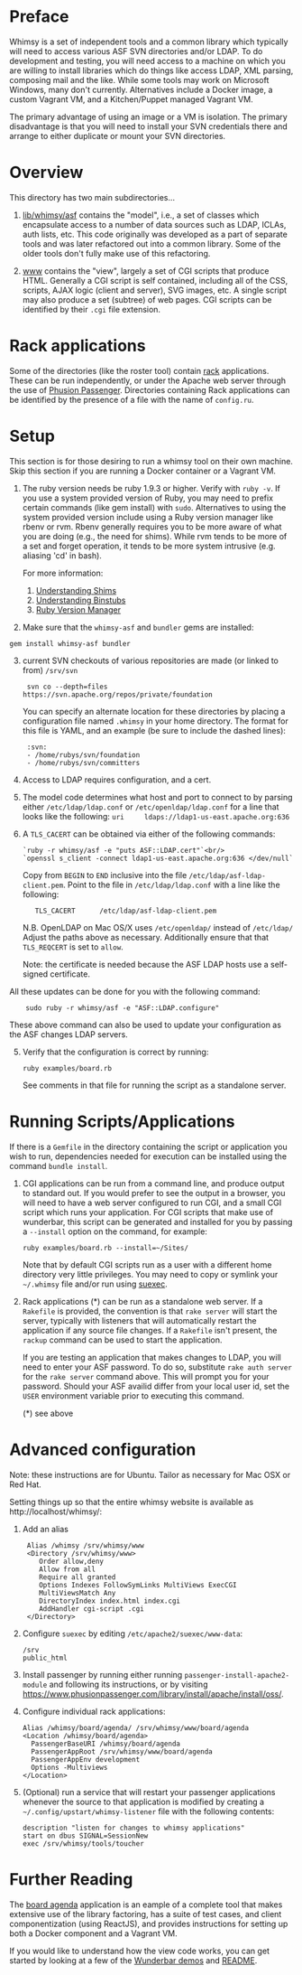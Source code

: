 Preface
=======

Whimsy is a set of independent tools and a common library which typically will
need to access various ASF SVN directories and/or LDAP.  To do development and
testing, you will need access to a machine on which you are willing to install
libraries which do things like access LDAP, XML parsing, composing mail and
the like.  While some tools may work on Microsoft Windows, many don't
currently.  Alternatives include a Docker image, a custom Vagrant VM, and
a Kitchen/Puppet managed Vagrant VM.

The primary advantage of using an image or a VM is isolation.  The primary
disadvantage is that you will need to install your SVN credentials there and
arrange to either duplicate or mount your SVN directories.

Overview
========

This directory has two main subdirectories...

1. [lib/whimsy/asf](lib/whimsy/asf) contains the "model", i.e., a set of classes
   which encapsulate access
   to a number of data sources such as LDAP, ICLAs, auth lists, etc.  This
   code originally was developed as a part of separate tools and was later
   refactored out into a common library.  Some of the older tools don't fully
   make use of this refactoring.

2. [www](www) contains the "view", largely a set of CGI scripts that produce
   HTML.  Generally a CGI script is self contained, including all of the CSS,
   scripts, AJAX logic (client and server), SVG images, etc.  A single script
   may also produce a set (subtree) of web pages.  CGI scripts can be
   identified by their `.cgi` file extension.

Rack applications
=================

   Some of the directories (like the roster tool) contain
   [rack](http://rack.github.io/) applications.  These can be run
   independently, or under the Apache web server through
   the use of [Phusion Passenger](https://www.phusionpassenger.com/).
   Directories containing Rack applications can be identified by the presence
   of a file with the name of `config.ru`.

Setup
=====

This section is for those desiring to run a whimsy tool on their own machine.
Skip this section if you are running a Docker container or a Vagrant VM.

1. The ruby version needs be ruby 1.9.3 or higher.  Verify with `ruby -v`.
   If you use a system provided version of Ruby, you may need to prefix
   certain commands (like gem install) with `sudo`.  Alternatives to using
   the system provided version include using a Ruby version manager like
   rbenv or rvm.  Rbenv generally requires you to be more aware of what you
   are doing (e.g., the need for shims).  While rvm tends to be more of a set
   and forget operation, it tends to be more system intrusive (e.g. aliasing
   'cd' in bash).

    For more information:

    1. [Understanding Shims](https://github.com/sstephenson/rbenv#understanding-shims)
    2. [Understanding Binstubs](https://github.com/sstephenson/rbenv/wiki/Understanding-binstubs)
    3. [Ruby Version Manager](https://rvm.io/)


2. Make sure that the `whimsy-asf` and `bundler` gems are installed:

  `gem install whimsy-asf bundler`

3. current SVN checkouts of various repositories are made (or linked to from)
   `/srv/svn`

        svn co --depth=files https://svn.apache.org/repos/private/foundation

   You can specify an alternate location for these directories by placing
   a configuration file named `.whimsy` in your home directory.  The format
   for this file is YAML, and an example (be sure to include the dashed
   lines):

        :svn:
        - /home/rubys/svn/foundation
        - /home/rubys/svn/committers

4. Access to LDAP requires configuration, and a cert.

 1. The model code determines what host and port to connect to by parsing
      either `/etc/ldap/ldap.conf` or `/etc/openldap/ldap.conf` for a line that
      looks like the following:
        `uri     ldaps://ldap1-us-east.apache.org:636`

 2. A `TLS_CACERT` can be obtained via either of the following commands:

        `ruby -r whimsy/asf -e "puts ASF::LDAP.cert"`<br/>
        `openssl s_client -connect ldap1-us-east.apache.org:636 </dev/null`

      Copy from `BEGIN` to `END` inclusive into the file
      `/etc/ldap/asf-ldap-client.pem`.  Point to the file in
      `/etc/ldap/ldap.conf` with a line like the following:

     ```   TLS_CACERT      /etc/ldap/asf-ldap-client.pem```

      N.B. OpenLDAP on Mac OS/X uses `/etc/openldap/` instead of `/etc/ldap/`
      Adjust the paths above as necessary.  Additionally ensure that
      that `TLS_REQCERT` is set to `allow`.

      Note: the certificate is needed because the ASF LDAP hosts use a
      self-signed certificate.

   All these updates can be done for you with the following command:

        sudo ruby -r whimsy/asf -e "ASF::LDAP.configure"

   These above command can also be used to update your configuration as
   the ASF changes LDAP servers.

5. Verify that the configuration is correct by running:

   `ruby examples/board.rb`

   See comments in that file for running the script as a standalone server.

Running Scripts/Applications
============================

If there is a `Gemfile` in the directory containing the script or application
you wish to run, dependencies needed for execution can be installed using the
command `bundle install`.

1. CGI applications can be run from a command line, and produce output to
   standard out.  If you would prefer to see the output in a browser, you
   will need to have a web server configured to run CGI, and a small CGI
   script which runs your application.  For CGI scripts that make use of
   wunderbar, this script can be generated and installed for you by
   passing a `--install` option on the command, for example:

       ruby examples/board.rb --install=~/Sites/

   Note that by default CGI scripts run as a user with a different home
   directory very little privileges.  You may need to copy or symlink your
   `~/.whimsy` file and/or run using
   [suexec](http://httpd.apache.org/docs/current/suexec.html).

2. Rack applications (*) can be run as a standalone web server.  If a `Rakefile`
   is provided, the convention is that `rake server` will start the server,
   typically with listeners that will automatically restart the application
   if any source file changes.  If a `Rakefile` isn't present, the `rackup`
   command can be used to start the application.

   If you are testing an application that makes changes to LDAP, you will
   need to enter your ASF password.  To do so, substitute `rake auth server`
   for the `rake server` command above.  This will prompt you for your
   password.  Should your ASF availid differ from your local user id,
   set the `USER` environment variable prior to executing this command.

   (*) see above

Advanced configuration
======================

Note: these instructions are for Ubuntu.  Tailor as necessary for Mac OSX or
Red Hat.

Setting things up so that the entire whimsy website is available as
http://localhost/whimsy/:

1. Add an alias

        Alias /whimsy /srv/whimsy/www
        <Directory /srv/whimsy/www>
           Order allow,deny
           Allow from all
           Require all granted
           Options Indexes FollowSymLinks MultiViews ExecCGI
           MultiViewsMatch Any
           DirectoryIndex index.html index.cgi
           AddHandler cgi-script .cgi
        </Directory>

2. Configure `suexec` by editing `/etc/apache2/suexec/www-data`:

       /srv
       public_html

3. Install passenger by running either running 
   `passenger-install-apache2-module` and following its instructions, or
   by visiting https://www.phusionpassenger.com/library/install/apache/install/oss/.

4. Configure individual rack applications:

       Alias /whimsy/board/agenda/ /srv/whimsy/www/board/agenda
       <Location /whimsy/board/agenda>
         PassengerBaseURI /whimsy/board/agenda
         PassengerAppRoot /srv/whimsy/www/board/agenda
         PassengerAppEnv development
         Options -Multiviews
       </Location>

5. (Optional) run a service that will restart your passenger applications
   whenever the source to that application is modified by creating a
   `~/.config/upstart/whimsy-listener` file with the following contents:

       description "listen for changes to whimsy applications"
       start on dbus SIGNAL=SessionNew
       exec /srv/whimsy/tools/toucher

Further Reading
===============

The [board agenda](https://github.com/rubys/whimsy-agenda#readme) application
is an eample of a complete tool that makes extensive use of the library
factoring, has a suite of test cases, and client componentization (using
ReactJS), and provides instructions for setting up both a Docker component and
a Vagrant VM.

If you would like to understand how the view code works, you can get started
by looking at a few of the
[Wunderbar demos](https://github.com/rubys/wunderbar/tree/master/demo)
and [README](https://github.com/rubys/wunderbar/blob/master/README.md).

